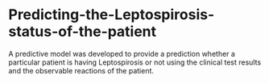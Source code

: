 # Predicting-the-Leptospirosis-status-of-the-patient
A predictive model was developed to provide a prediction whether a particular patient is having Leptospirosis or not using the clinical test results and the observable reactions of the patient.
